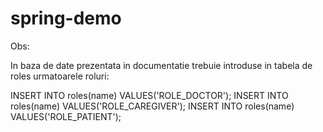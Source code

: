 # spring-demo

Obs: 

In baza de date prezentata in documentatie trebuie introduse in tabela de roles urmatoarele roluri:

INSERT INTO roles(name) VALUES('ROLE_DOCTOR');
INSERT INTO roles(name) VALUES('ROLE_CAREGIVER');
INSERT INTO roles(name) VALUES('ROLE_PATIENT');